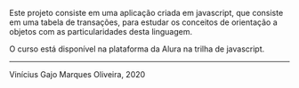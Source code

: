 Este projeto consiste em uma aplicação criada em javascript, que consiste em uma tabela de transações, para estudar os conceitos de orientação a objetos com as particularidades desta linguagem.

O curso está disponível na plataforma da Alura na trilha de javascript.

---
Vinícius Gajo Marques Oliveira, 2020